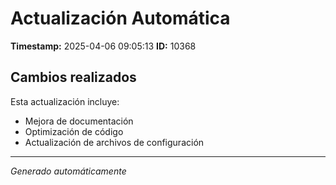 # Actualización Automática

**Timestamp:** 2025-04-06 09:05:13
**ID:** 10368

## Cambios realizados

Esta actualización incluye:
- Mejora de documentación
- Optimización de código
- Actualización de archivos de configuración

---
*Generado automáticamente*
